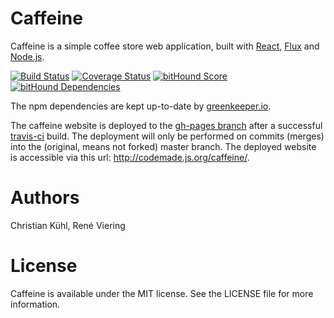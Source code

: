 # Caffeine
Caffeine is a simple coffee store web application, built with [React](http://facebook.github.io/react/), [Flux](https://facebook.github.io/flux/) and [Node.js](https://nodejs.org/en/).


[![Build Status](https://travis-ci.org/codemade/caffeine.svg?branch=master)](https://travis-ci.org/codemade/caffeine) [![Coverage Status](https://coveralls.io/repos/codemade/caffeine/badge.svg?branch=master&service=github)](https://coveralls.io/github/codemade/caffeine?branch=master)
[![bitHound Score](https://www.bithound.io/github/codemade/caffeine/badges/score.svg)](https://www.bithound.io/github/codemade/caffeine)
[![bitHound Dependencies](https://www.bithound.io/github/codemade/caffeine/badges/dependencies.svg)](https://www.bithound.io/github/codemade/caffeine/master/dependencies/npm)

The npm dependencies are kept up-to-date by [greenkeeper.io](http://greenkeeper.io).

The caffeine website is deployed to the [gh-pages branch](https://github.com/codemade/caffeine/tree/gh-pages) after a successful [travis-ci](https://travis-ci.org) build. The deployment will only be performed on commits (merges) into the (original, means not forked) master branch.
The deployed website is accessible via this url: http://codemade.js.org/caffeine/.

# Authors
Christian Kühl, René Viering

# License
Caffeine is available under the MIT license. See the LICENSE file for more information.
